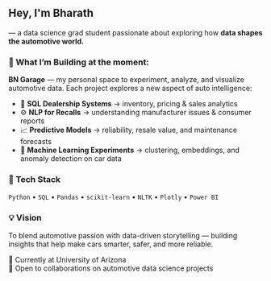 ## Hey, I'm Bharath 
  — a data science grad student passionate about exploring how **data shapes the automotive world.**

### 🚗 What I’m Building at the moment:
**BN Garage** — my personal space to experiment, analyze, and visualize automotive data.
Each project explores a new aspect of auto intelligence:
- 🧩 **SQL Dealership Systems** → inventory, pricing & sales analytics
- ⚙️ **NLP for Recalls** → understanding manufacturer issues & consumer reports
- 📈 **Predictive Models** → reliability, resale value, and maintenance forecasts
- 🧠 **Machine Learning Experiments** → clustering, embeddings, and anomaly detection on car data

### 🧰 Tech Stack
`Python` • `SQL` • `Pandas` • `scikit-learn` • `NLTK` • `Plotly` • `Power BI`  

### 💡 Vision
To blend automotive passion with data-driven storytelling — building insights that help make cars smarter, safer, and more reliable.

📍 Currently at University of Arizona  
💼 Open to collaborations on automotive data science projects




<!---
Bharath-Naveen/Bharath-Naveen is a ✨ special ✨ repository because its `README.md` (this file) appears on your GitHub profile.
You can click the Preview link to take a look at your changes.
--->
